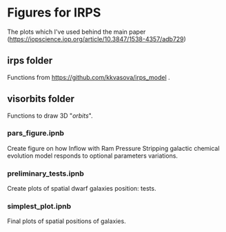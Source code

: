 # Figures for IRPS 

The plots which I've used behind the main paper (https://iopscience.iop.org/article/10.3847/1538-4357/adb729)

## irps folder

Functions from https://github.com/kkvasova/irps_model .

## visorbits folder

Functions to draw 3D "<em>orbits</em>".

### pars_figure.ipnb

Create figure on how Inflow with Ram Pressure Stripping galactic chemical evolution model responds to optional parameters variations.

### preliminary_tests.ipnb

Create plots of spatial dwarf galaxies position: tests.

### simplest_plot.ipnb 

Final plots of spatial positions of galaxies.
